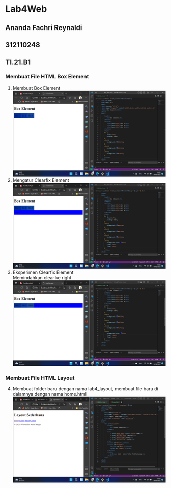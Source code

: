 # Lab4Web
## Ananda Fachri Reynaldi
## 312110248
## TI.21.B1

### Membuat File HTML Box Element
1. Membuat Box Element
![Step1](SS/SS1.png)
2. Mengatur Clearfix Element
![Step2](SS/SS2.png)
3. Eksperimen Clearfix Element <br />
Memindahkan clear ke right
![Step3](SS/SS3.png)
### Membuat File HTML Layout
4. Membuat folder baru dengan nama lab4_layout, membuat file baru di dalamnya dengan nama home.html
![Step4](SS/SS4.png)